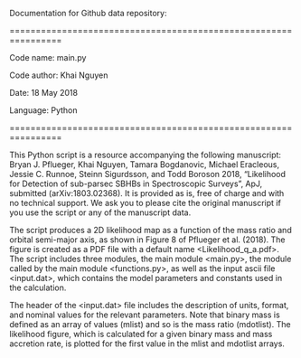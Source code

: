 Documentation for Github data repository:

================================================================
 
 Code name: main.py
 
 Code author: Khai Nguyen
 
 Date: 18 May 2018
 
 Language: Python
 
================================================================

This Python script is a resource accompanying the following manuscript: Bryan J. Pflueger, Khai Nguyen, Tamara Bogdanovic, Michael Eracleous, Jessie C. Runnoe, Steinn Sigurdsson, and Todd Boroson 2018, “Likelihood for Detection of sub-parsec SBHBs in Spectroscopic Surveys”, ApJ, submitted (arXiv:1803.02368). It is provided as is, free of charge and with no technical support. We ask you to please cite the original manuscript if you use the script or any of the manuscript data.

The script produces a 2D likelihood map as a function of the mass ratio and orbital semi-major axis, as shown in Figure 8 of Pflueger et al. (2018). The figure is created as a PDF file with a default name <Likelihood_q_a.pdf>. The script includes three modules, the main module <main.py>, the module called by the main module <functions.py>, as well as the input ascii file <input.dat>, which contains the model parameters and constants used in the calculation.

The header of the <input.dat> file includes the description of units, format, and nominal values for the relevant parameters. Note that binary mass is defined as an array of values (mlist) and so is the mass ratio (mdotlist). The likelihood figure, which is calculated for a given binary mass and mass accretion rate, is plotted for the first value in the mlist and mdotlist arrays.

